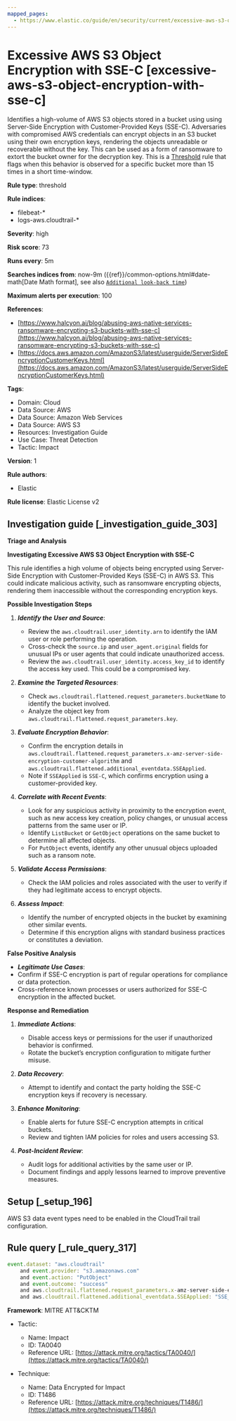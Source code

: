 ```yaml
---
mapped_pages:
  - https://www.elastic.co/guide/en/security/current/excessive-aws-s3-object-encryption-with-sse-c.html
---
```


# Excessive AWS S3 Object Encryption with SSE-C [excessive-aws-s3-object-encryption-with-sse-c]

Identifies a high-volume of AWS S3 objects stored in a bucket using using Server-Side Encryption with Customer-Provided Keys (SSE-C). Adversaries with compromised AWS credentials can encrypt objects in an S3 bucket using their own encryption keys, rendering the objects unreadable or recoverable without the key. This can be used as a form of ransomware to extort the bucket owner for the decryption key. This is a [Threshold](docs-content://solutions/security/detect-and-alert/create-detection-rule.md#create-threshold-rule) rule that flags when this behavior is observed for a specific bucket more than 15 times in a short time-window.

**Rule type**: threshold

**Rule indices**:

* filebeat-*
* logs-aws.cloudtrail-*

**Severity**: high

**Risk score**: 73

**Runs every**: 5m

**Searches indices from**: now-9m ({{ref}}/common-options.html#date-math[Date Math format], see also [`Additional look-back time`](docs-content://solutions/security/detect-and-alert/create-detection-rule.md#rule-schedule))

**Maximum alerts per execution**: 100

**References**:

* [https://www.halcyon.ai/blog/abusing-aws-native-services-ransomware-encrypting-s3-buckets-with-sse-c](https://www.halcyon.ai/blog/abusing-aws-native-services-ransomware-encrypting-s3-buckets-with-sse-c)
* [https://docs.aws.amazon.com/AmazonS3/latest/userguide/ServerSideEncryptionCustomerKeys.html](https://docs.aws.amazon.com/AmazonS3/latest/userguide/ServerSideEncryptionCustomerKeys.html)

**Tags**:

* Domain: Cloud
* Data Source: AWS
* Data Source: Amazon Web Services
* Data Source: AWS S3
* Resources: Investigation Guide
* Use Case: Threat Detection
* Tactic: Impact

**Version**: 1

**Rule authors**:

* Elastic

**Rule license**: Elastic License v2

## Investigation guide [_investigation_guide_303]

**Triage and Analysis**

**Investigating Excessive AWS S3 Object Encryption with SSE-C**

This rule identifies a high volume of objects being encrypted using Server-Side Encryption with Customer-Provided Keys (SSE-C) in AWS S3. This could indicate malicious activity, such as ransomware encrypting objects, rendering them inaccessible without the corresponding encryption keys.

**Possible Investigation Steps**

1. ***Identify the User and Source***:

    * Review the `aws.cloudtrail.user_identity.arn` to identify the IAM user or role performing the operation.
    * Cross-check the `source.ip` and `user_agent.original` fields for unusual IPs or user agents that could indicate unauthorized access.
    * Review the `aws.cloudtrail.user_identity.access_key_id` to identify the access key used. This could be a compromised key.

2. ***Examine the Targeted Resources***:

    * Check `aws.cloudtrail.flattened.request_parameters.bucketName` to identify the bucket involved.
    * Analyze the object key from `aws.cloudtrail.flattened.request_parameters.key`.

3. ***Evaluate Encryption Behavior***:

    * Confirm the encryption details in `aws.cloudtrail.flattened.request_parameters.x-amz-server-side-encryption-customer-algorithm` and `aws.cloudtrail.flattened.additional_eventdata.SSEApplied`.
    * Note if `SSEApplied` is `SSE-C`, which confirms encryption using a customer-provided key.

4. ***Correlate with Recent Events***:

    * Look for any suspicious activity in proximity to the encryption event, such as new access key creation, policy changes, or unusual access patterns from the same user or IP.
    * Identify `ListBucket` or `GetObject` operations on the same bucket to determine all affected objects.
    * For `PutObject` events, identify any other unusual objecs uploaded such as a ransom note.

5. ***Validate Access Permissions***:

    * Check the IAM policies and roles associated with the user to verify if they had legitimate access to encrypt objects.

6. ***Assess Impact***:

    * Identify the number of encrypted objects in the bucket by examining other similar events.
    * Determine if this encryption aligns with standard business practices or constitutes a deviation.


**False Positive Analysis**

* ***Legitimate Use Cases***:
* Confirm if SSE-C encryption is part of regular operations for compliance or data protection.
* Cross-reference known processes or users authorized for SSE-C encryption in the affected bucket.

**Response and Remediation**

1. ***Immediate Actions***:

    * Disable access keys or permissions for the user if unauthorized behavior is confirmed.
    * Rotate the bucket’s encryption configuration to mitigate further misuse.

2. ***Data Recovery***:

    * Attempt to identify and contact the party holding the SSE-C encryption keys if recovery is necessary.

3. ***Enhance Monitoring***:

    * Enable alerts for future SSE-C encryption attempts in critical buckets.
    * Review and tighten IAM policies for roles and users accessing S3.

4. ***Post-Incident Review***:

    * Audit logs for additional activities by the same user or IP.
    * Document findings and apply lessons learned to improve preventive measures.



## Setup [_setup_196]

AWS S3 data event types need to be enabled in the CloudTrail trail configuration.


## Rule query [_rule_query_317]

```js
event.dataset: "aws.cloudtrail"
    and event.provider: "s3.amazonaws.com"
    and event.action: "PutObject"
    and event.outcome: "success"
    and aws.cloudtrail.flattened.request_parameters.x-amz-server-side-encryption-customer-algorithm: "AES256"
    and aws.cloudtrail.flattened.additional_eventdata.SSEApplied: "SSE_C"
```

**Framework**: MITRE ATT&CKTM

* Tactic:

    * Name: Impact
    * ID: TA0040
    * Reference URL: [https://attack.mitre.org/tactics/TA0040/](https://attack.mitre.org/tactics/TA0040/)

* Technique:

    * Name: Data Encrypted for Impact
    * ID: T1486
    * Reference URL: [https://attack.mitre.org/techniques/T1486/](https://attack.mitre.org/techniques/T1486/)



